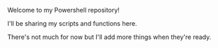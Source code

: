 Welcome to my Powershell repository!

I'll be sharing my scripts and functions here.

There's not much for now but I'll add more things when they're ready.
